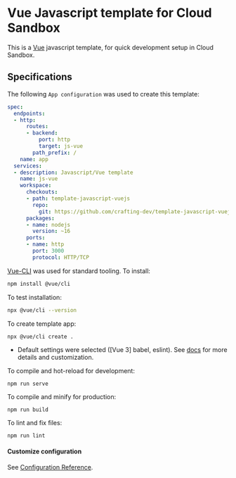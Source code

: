 # Vue Javascript template for Cloud Sandbox

This is a [Vue](https://vuejs.org/) javascript template, for quick development setup in Cloud Sandbox.

## Specifications

The following `App configuration` was used to create this template:

```yaml
spec:
  endpoints:
  - http:
      routes:
      - backend:
          port: http
          target: js-vue
        path_prefix: /
    name: app
  services:
  - description: Javascript/Vue template
    name: js-vue
    workspace:
      checkouts:
      - path: template-javascript-vuejs
        repo:
          git: https://github.com/crafting-dev/template-javascript-vuejs.git
      packages:
      - name: nodejs
        version: ~16
      ports:
      - name: http
        port: 3000
        protocol: HTTP/TCP
```

[Vue-CLI](https://cli.vuejs.org/) was used for standard tooling. To install:

```bash
npm install @vue/cli
```

To test installation:

```bash
npx @vue/cli --version
```

To create template app:
```bash
npx @vue/cli create .
```

* Default settings were selected ([Vue 3] babel, eslint). See [docs](https://cli.vuejs.org/guide/creating-a-project.html#vue-create) for more details and customization.

To compile and hot-reload for development:
```
npm run serve
```

To compile and minify for production:
```
npm run build
```
To lint and fix files:
```
npm run lint
```

#### Customize configuration
See [Configuration Reference](https://cli.vuejs.org/config/).